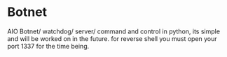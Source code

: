 # Botnet
AIO Botnet/ watchdog/ server/ command and control in python, its simple and will be worked on in the future. for reverse shell
you must open your port 1337 for the time being.
